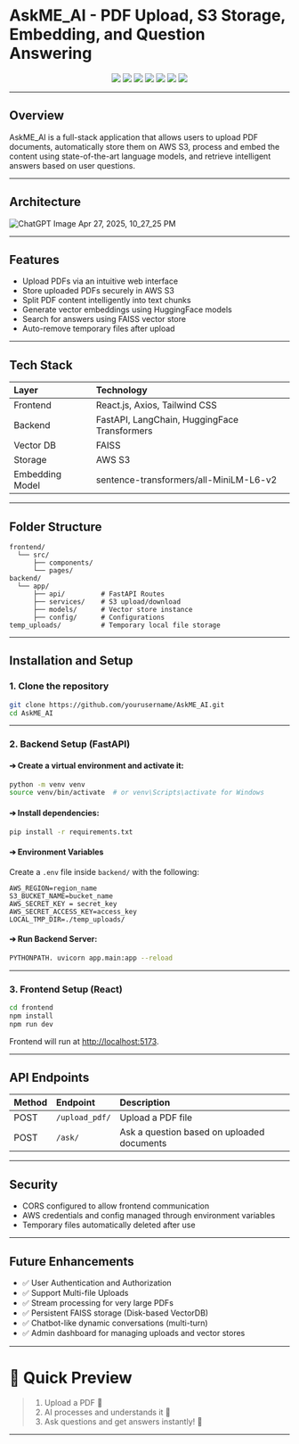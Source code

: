 
# AskME_AI - PDF Upload, S3 Storage, Embedding, and Question Answering

<p align="center">
  <img src="https://img.shields.io/badge/Build-Passing-brightgreen?style=for-the-badge" />
  <img src="https://img.shields.io/badge/style-TailWind CSS-blue?style=for-the-badge" />
  <img src="https://img.shields.io/badge/Backend-FastAPI-blueviolet?style=for-the-badge" />
  <img src="https://img.shields.io/badge/Frontend-React.js-61DAFB?style=for-the-badge" />
  <img src="https://img.shields.io/badge/Database-FAISS-orange?style=for-the-badge" />
  <img src="https://img.shields.io/badge/cloud store-AWS_S3-yellow?style=for-the-badge" />
  <img src="https://img.shields.io/badge/Deploy-Render-blueviolet?style=for-the-badge" />
</p>

---

##  Overview

AskME_AI is a full-stack application that allows users to upload PDF documents, automatically store them on AWS S3, process and embed the content using state-of-the-art language models, and retrieve intelligent answers based on user questions.

---

##  Architecture

![ChatGPT Image Apr 27, 2025, 10_27_25 PM](https://github.com/user-attachments/assets/70a78e87-9480-4e80-b2bf-db9d43b9d585)


---

##  Features

-  Upload PDFs via an intuitive web interface
-  Store uploaded PDFs securely in AWS S3
-  Split PDF content intelligently into text chunks
-  Generate vector embeddings using HuggingFace models
-  Search for answers using FAISS vector store
-  Auto-remove temporary files after upload

---

##  Tech Stack

| Layer       | Technology |
|:------------|:------------|
| Frontend    | React.js, Axios, Tailwind CSS |
| Backend     | FastAPI, LangChain, HuggingFace Transformers |
| Vector DB   | FAISS |
| Storage     | AWS S3 |
| Embedding Model | sentence-transformers/all-MiniLM-L6-v2 |

---

##  Folder Structure

```
frontend/
  └── src/
      ├── components/
      └── pages/
backend/
  └── app/
      ├── api/         # FastAPI Routes
      ├── services/    # S3 upload/download
      ├── models/      # Vector store instance
      ├── config/      # Configurations
temp_uploads/          # Temporary local file storage
```

---

##  Installation and Setup

### 1. Clone the repository

```bash
git clone https://github.com/yourusername/AskME_AI.git
cd AskME_AI
```

---

### 2. Backend Setup (FastAPI)

#### ➔ Create a virtual environment and activate it:

```bash
python -m venv venv
source venv/bin/activate  # or venv\Scripts\activate for Windows
```

#### ➔ Install dependencies:

```bash
pip install -r requirements.txt
```

#### ➔ Environment Variables

Create a `.env` file inside `backend/` with the following:

```env
AWS_REGION=region_name
S3_BUCKET_NAME=bucket_name
AWS_SECRET_KEY = secret_key
AWS_SECRET_ACCESS_KEY=access_key
LOCAL_TMP_DIR=./temp_uploads/
```

#### ➔ Run Backend Server:

```bash
PYTHONPATH. uvicorn app.main:app --reload
```

---

### 3. Frontend Setup (React)

```bash
cd frontend
npm install
npm run dev
```

Frontend will run at [http://localhost:5173](http://localhost:5173).

---

##  API Endpoints

| Method | Endpoint             | Description |
|:------|:----------------------|:------------|
| POST  | `/upload_pdf/`         | Upload a PDF file |
| POST  | `/ask/`                | Ask a question based on uploaded documents |

---

##  Security

- CORS configured to allow frontend communication
- AWS credentials and config managed through environment variables
- Temporary files automatically deleted after use

---

##  Future Enhancements

- ✅ User Authentication and Authorization
- ✅ Support Multi-file Uploads
- ✅ Stream processing for very large PDFs
- ✅ Persistent FAISS storage (Disk-based VectorDB)
- ✅ Chatbot-like dynamic conversations (multi-turn)
- ✅ Admin dashboard for managing uploads and vector stores

---


# 💬 Quick Preview

> 1. Upload a PDF 📄  
> 2. AI processes and understands it 🤖  
> 3. Ask questions and get answers instantly! 🧠

---
